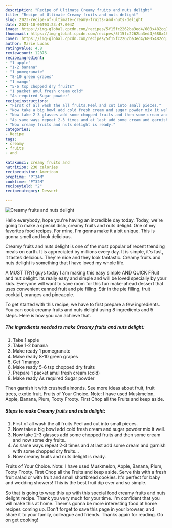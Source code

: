```yaml
---
description: "Recipe of Ultimate Creamy fruits and nuts delight"
title: "Recipe of Ultimate Creamy fruits and nuts delight"
slug: 2023-recipe-of-ultimate-creamy-fruits-and-nuts-delight
date: 2021-10-06T03:23:47.004Z
image: https://img-global.cpcdn.com/recipes/5f15fc2262ba3ed4/680x482cq70/creamy-fruits-and-nuts-delight-recipe-main-photo.jpg
thumbnail: https://img-global.cpcdn.com/recipes/5f15fc2262ba3ed4/680x482cq70/creamy-fruits-and-nuts-delight-recipe-main-photo.jpg
cover: https://img-global.cpcdn.com/recipes/5f15fc2262ba3ed4/680x482cq70/creamy-fruits-and-nuts-delight-recipe-main-photo.jpg
author: Marie Lucas
ratingvalue: 4.8
reviewcount: 12876
recipeingredient:
- "1 apple"
- "1-2 banana"
- "1 pomegranate"
- "8-10 green grapes"
- "1 mango"
- "5-6 tsp chopped dry fruits"
- "1 packet amul fresh cream cold"
- "As required Sugar powder"
recipeinstructions:
- "First of all wash the all fruits.Peel and cut into small pieces."
- "Now take a big bowl add cold fresh cream and sugar powder mix it well."
- "Now take 2-3 glasses add some chopped fruits and then some cream and now some dry fruits."
- "As same ways repeat 2-3 times and at last add some cream and garnish with some chopped dry fruits..."
- "Now creamy fruits and nuts delight is ready."
categories:
- Recipe
tags:
- creamy
- fruits
- and

katakunci: creamy fruits and 
nutrition: 230 calories
recipecuisine: American
preptime: "PT34M"
cooktime: "PT32M"
recipeyield: "2"
recipecategory: Dessert

---
```



![Creamy fruits and nuts delight](https://img-global.cpcdn.com/recipes/5f15fc2262ba3ed4/680x482cq70/creamy-fruits-and-nuts-delight-recipe-main-photo.jpg)

Hello everybody, hope you're having an incredible day today. Today, we're going to make a special dish, creamy fruits and nuts delight. One of my favorites food recipes. For mine, I'm gonna make it a bit unique. This is gonna smell and look delicious.

Creamy fruits and nuts delight is one of the most popular of recent trending meals on earth. It is appreciated by millions every day. It is simple, it's fast, it tastes delicious. They're nice and they look fantastic. Creamy fruits and nuts delight is something that I have loved my whole life.

A MUST TRY! guys today I am making this easy simple AND QUICK FRuit and nut delight. Its really easy and simple and will be loved specially by your kids. Everyone will want to save room for this fun make-ahead dessert that uses convenient canned fruit and pie filling. Stir in the pie filling, fruit cocktail, oranges and pineapple.


To get started with this recipe, we have to first prepare a few ingredients. You can cook creamy fruits and nuts delight using 8 ingredients and 5 steps. Here is how you can achieve that.

<!--inarticleads1-->

##### The ingredients needed to make Creamy fruits and nuts delight:

1. Take 1 apple
1. Take 1-2 banana
1. Make ready 1 pomegranate
1. Make ready 8-10 green grapes
1. Get 1 mango
1. Make ready 5-6 tsp chopped dry fruits
1. Prepare 1 packet amul fresh cream (cold)
1. Make ready As required Sugar powder


Then garnish it with crushed almonds. See more ideas about fruit, fruit trees, exotic fruit. Fruits of Your Choice. Note: I have used Muskmelon, Apple, Banana, Plum, Tooty Frooty. First Chop all the Fruits and keep aside. 

<!--inarticleads2-->

##### Steps to make Creamy fruits and nuts delight:

1. First of all wash the all fruits.Peel and cut into small pieces.
1. Now take a big bowl add cold fresh cream and sugar powder mix it well.
1. Now take 2-3 glasses add some chopped fruits and then some cream and now some dry fruits.
1. As same ways repeat 2-3 times and at last add some cream and garnish with some chopped dry fruits...
1. Now creamy fruits and nuts delight is ready.


Fruits of Your Choice. Note: I have used Muskmelon, Apple, Banana, Plum, Tooty Frooty. First Chop all the Fruits and keep aside. Serve this with a fresh fruit salad or with fruit and small shortbread cookies. It&#39;s perfect for baby and wedding showers! This is the best fruit dip ever and so simple. 

So that is going to wrap this up with this special food creamy fruits and nuts delight recipe. Thank you very much for your time. I'm confident that you will make this at home. There's gonna be more interesting food at home recipes coming up. Don't forget to save this page in your browser, and share it to your family, colleague and friends. Thanks again for reading. Go on get cooking!
